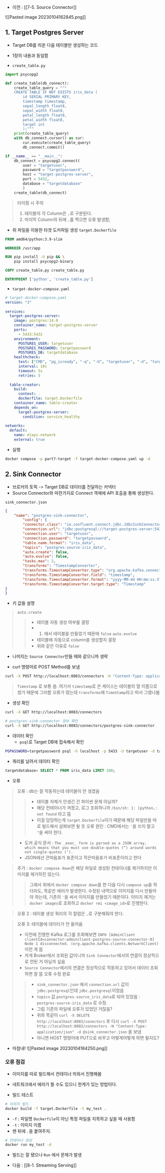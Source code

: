 - 이전 : [[7-5. Source Connector]]

![[Pasted image 20230104162845.png]]


## 1. Target Postgres Server
- Target DB를 띄운 다음 테이블만 생성하는 코드
- 1장의 내용과 동일함

- `create_table.py`
```python
import psycopg2

def create_table(db_connect):
	create_table_query = """
	CREATE TABLE IF NOT EXISTS iris_data (
		id SERIAL PRIMARY KEY,
		timestamp timestamp,
		sepal_length float8,
		sepal_width float8,
		petal_length float8,
		petal_width float8,
		target int
		);"""
	print(create_table_query)
	with db_connect.cursor() as cur:
		cur.execute(create_table_query)
		db_connect.commit()

if __name__ == "__main__":
	db_connect = psycopg2.connect(
		user = "targetuser",
		password = "targetpassword",
		host = "target-postgres-server",
		port = 5432,
		database = "targetdatabase"
		)
	create_table(db_connect)
```
> 타이핑 시 주의
> 1. 테이블의 각 Column은 `,`로 구분된다.
> 2. 마지막 Column의 뒤에 `,`를 찍으면 오류 발생함;


- 위 파일을 이용한 타겟 도커파일 생성
`target.Dockerfile`
```Dockerfile
FROM amd64/python:3.9-slim

WORKDIR /usr/app

RUN pip install -U pip && \
	pip install psycopg2-binary

COPY create_table.py create_table.py

ENTRYPOINT ['python', 'create_table.py']
```

- `target-docker-compose.yaml`
```yaml
# target-docker-compose.yaml  
version: "3"  
  
services:  
  target-postgres-server:  
	image: postgres:14.0  
	container_name: target-postgres-server  
	ports:  
	  - 5433:5432  
	environment:  
	  POSTGRES_USER: targetuser  
	  POSTGRES_PASSWORD: targetpassword  
	  POSTGRES_DB: targetdatabase  
	healthcheck:  
	  test: ["CMD", "pg_isready", "-q", "-U", "targetuser", "-d", "targetdatabase"]  
	  interval: 10s  
	  timeout: 5s  
	  retries: 5  
  
  table-creator:  
	build:  
	  context: .  
	  dockerfile: target.Dockerfile  
	container_name: table-creator  
	depends_on:  
	  target-postgres-server:  
		condition: service_healthy  
  
networks:  
  default:  
	name: mlops-network  
	external: true
```

- 실행
```sh
docker compose -p part7-target -f target-docker-compose.yaml up -d
```

## 2. Sink Connector
- 브로커의 토픽 -> Target DB로 데이터를 전달하는 커넥터
- Source Connector와 마찬가지로 Connect 객체에 API 호출을 통해 생성한다.

`sink_connector.json`
```json
{  
	"name": "postgres-sink-connector",  
		"config": {  
		"connector.class": "io.confluent.connect.jdbc.JdbcSinkConnector",  
		"connection.url": "jdbc:postgresql://target-postgres-server:5432/targetdatabase",  
		"connection.user": "targetuser",  
		"connection.password": "targetpassword",  
		"table.name.format": "iris_data",  
		"topics": "postgres-source-iris_data",  
		"auto.create": false,  
		"auto.evolve": false,  
		"tasks.max": 2,  
		"transforms": "TimestampConverter",  
		"transforms.TimestampConverter.type": "org.apache.kafka.connect.transforms.TimestampConverter$Value",  
		"transforms.TimestampConverter.field": "timestamp",  
		"transforms.TimestampConverter.format": "yyyy-MM-dd HH:mm:ss.S",  
		"transforms.TimestampConverter.target.type": "Timestamp"  
}  
}
```
- 키 값들 설명
> `auto.create` 
>> - 테이블 자동 생성 여부를 결정
>> -  1. 에서 테이블을 만들었기 때문에 `false`
>`auto.evolve`
>>-  테이블에 자동으로 column을 생성할지 결정
>>-  위와 같은 이유로 `false`

- 나머지는 `Source Connector`만들 때와 같으니까 생략

- curl 명령어로 POST Method를 보냄
```sh
curl -X POST http://localhost:8083/connectors -H "Content-Type: application/json" -d @sink_connector.json
```
> `Timestamp` 로 보통 씀. 여기서 `timestamp`로 쓴 케이스는 테이블의 열 이름으로 썼기 때문에 그러함
> 오류가 떴는데 `transforms`에 `TimeStamp`라고 떠서 그랬나봄

- 생성 확인
```sh
curl -X GET http://localhost:8083/connectors

# postgres-sink-connector 정보 확인
curl -X GET http://localhost:8083/connectors/postgres-sink-connector
```

- 데이터 확인
	- `psql`로 Target DB에 접속해서 확인
```sh
PGPASSWORD=targetpassword psql -h localhost -p 5433 -U targetuser -d targetdatabase
```

- 쿼리를 날려서 데이터 확인
```sql
targetdatabase= SELECT * FROM iris_data LIMIT 100;
```

- 오류
> 오류 : db는 잘 작동하는데 테이블이 안 생겼음
>> - 테이블 자체가 안생긴 건 파이썬 문제 아닐까?
>> - 해당 컨테이너가 꺼졌고,  로그 조회하니까 `/bin/sh: 1: [python,: not found` 라고 뜸
>> - 이걸 담당하는게 `target.Dockerfile`이기 때문에 해당 파일만을 따로 빌드해서 살펴보면 될 듯
> 오류 원인 : CMD에서는 `'`을 쓰지 말고 `"`을 써야 한다.
 >- 도커 공식 문서 : `The _exec_ form is parsed as a JSON array, which means that you must use double-quotes (“) around words not single-quotes (‘).`
 >- JSON에선 큰따옴표가 표준이고 작은따옴표가 비표준이라고 한다

> 추가 : `docker compose down`은 해당 파일로 생성된 컨테이너를 제거하지만 이미지를 제거하진 않는다. 
>> 그래서 위에서 `docker compose down`을 한 다음 다시 `compose up`을 하더라도, 똑같은 에러가 발생한다. 수정된 내역으로 이미지를 다시 만들어야 하는데, 기존의 `'`을 써서 이미지를 만들었기 때문이다.
>> 이미지 제거는 `docker images`로 조회하고 `docker rmi <image_id>`로 진행한다.

> 오류 2 : 테이블 생성 쿼리의 각 칼럼은 `,`로 구분해줘야 한다.

> 오류 3: 테이블에 데이터가 안 들어옴
> - 이전에 진행한 Kafka 로그를 조회해보면 `INFO [AdminClient clientId=connector-adminclient-postgres-source-connector-0] Node 1 disconnected. (org.apache.kafka.clients.NetworkClient)` 이런 게 뜸
> - 저게 Broker에서 조회된 값이니까 `Sink Connector`에서의 연결이 정상적으로 안된 거 아닐까 싶음
> - `Source Connector`에서의 연결은 정상적으로 작동하고 있어서 데이터 조회하면 잘 뜸
> 오류 수정 완료
>> - `sink_connector.json` 에서 `connection.url` 값이 `jdbc:postgresql`인데 `jdbc.postgresql`이었음
>> - `topics` 값 `postgres-source_iris_data`로 되어 있었음 : `postgres-source-iris_data` 로 수정.
>> - 그럼 기존의 파일에 오류가 있었던 거잖음?
>> - 위와 똑같이 `curl -X DELETE http://localhost:8083/conectors` 후 다시 `curl -X POST http://localhost:8083/connectors -H "Content-Type: application/json" -d @sink_connector.json` 을 보냄
>> - 아니면  HOST 명령어에 PUT으로 바꾸고 어떻게어떻게 하면 될지도?

- 마참내!
![[Pasted image 20230104184250.png]]


### 오류 점검
- 이미지를 따로 빌드해서 컨테이너 띄워서 진행해봄
- 네트워크에서 에러가 뜰 수도 있으니 한계가 있는 방법이다.

- 빌드 테스트
```sh
# 이미지 빌드
docker build -f target.Dockerfile -t my_test .
```
- `-f` : 파일명 `Dockerfile`이 아닌 특정 파일을 지목하고 싶을 때 사용함
- `-t` : 이미지 이름
- 맨 뒤에 `.`을 붙여주자.

```sh
# 컨테이너 생성
docker run my_test -d
```
- 빌드는 잘 됐으나 `Run` 에서 문제가 발생

- 다음 : [[8-1. Streaming Serving]]